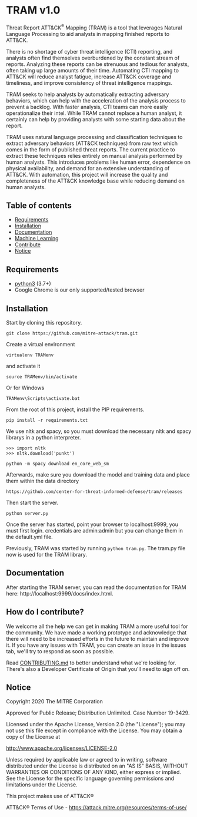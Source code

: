 # TRAM v1.0

Threat Report ATT&CK<sup>®</sup> Mapping (TRAM) is a tool that leverages Natural Language Processing to aid analysts in mapping finished reports to ATT&CK. 

There is no shortage of cyber threat intelligence (CTI) reporting, and analysts often find themselves overburdened by the constant stream of reports. Analyzing
these reports can be strenuous and tedious for analysts, often taking up large amounts of their time. Automating CTI mapping to ATT&CK will reduce analyst fatigue,
increase ATT&CK coverage and timeliness, and improve consistency of threat intelligence mappings. 

TRAM seeks to help analysts by automatically extracting adversary behaviors, which can help with the acceleration of the analysis process to prevent a backlog. 
With faster analysis, CTI teams can more easily operationalize their intel. While TRAM cannot replace a human analyst, it certainly can help by providing analysts
with some starting data about the report.

TRAM uses natural language processing and classification techniques to extract adversary behaviors (ATT&CK techniques) from raw text which comes in the form of 
published threat reports. The current practice to extract these techniques relies entirely on manual analysis performed by human analysts. This introduces problems
like human error, dependence on physical availability, and demand for an extensive understanding of ATT&CK. With automation, this project will increase the quality
and completeness of the ATT&CK knowledge base while reducing demand on human analysts. 

## Table of contents
* [Requirements](#requirements)
* [Installation](#installation)
* [Documentation](#documentation)
* [Machine Learning](ML.md)
* [Contribute](#how-do-i-contribute)
* [Notice](#notice)


## Requirements
- [python3](https://www.python.org/) (3.7+)
- Google Chrome is our only supported/tested browser

## Installation
Start by cloning this repository.
```
git clone https://github.com/mitre-attack/tram.git
```
Create a virtual environment
```
virtualenv TRAMenv
```
and activate it
```
source TRAMenv/bin/activate
```
Or for Windows
```
TRAMenv\Scripts\activate.bat
```
From the root of this project, install the PIP requirements.
```
pip install -r requirements.txt
```

We use nltk and spacy, so you must download the necessary nltk and spacy librarys in a python interpreter.
```
>>> import nltk
>>> nltk.download('punkt')
```
```
python -m spacy download en_core_web_sm
```

Afterwards, make sure you download the model and training data and place them within the data directory
```
https://github.com/center-for-threat-informed-defense/tram/releases
```

Then start the server.
```
python server.py
```
Once the server has started, point your browser to localhost:9999, you must first login. credentials are admin:admin but you can
change them in the default.yml file.

Previously, TRAM was started by running `python tram.py`. The tram.py file now is used for the TRAM library.

## Documentation

After starting the TRAM server, you can read the documentation for TRAM here: http://localhost:9999/docs/index.html.

## How do I contribute?

We welcome all the help we can get in making TRAM a more useful tool for the community. 
We have made a working prototype and acknowledge that there will need to be increased efforts in the future to maintain 
and improve it.
If you have any issues with TRAM, you can create an issue in the issues tab, we'll try to respond as soon as possible.

Read [CONTRIBUTING.md](CONTRIBUTING.md) to better understand what we're looking for. 
There's also a Developer Certificate of Origin that you'll need to sign off on.
​
## Notice

Copyright 2020 The MITRE Corporation

Approved for Public Release; Distribution Unlimited. Case Number 19-3429.

Licensed under the Apache License, Version 2.0 (the "License");
you may not use this file except in compliance with the License.
You may obtain a copy of the License at

   http://www.apache.org/licenses/LICENSE-2.0
   
Unless required by applicable law or agreed to in writing, software
distributed under the License is distributed on an "AS IS" BASIS,
WITHOUT WARRANTIES OR CONDITIONS OF ANY KIND, either express or implied.
See the License for the specific language governing permissions and
limitations under the License.

This project makes use of ATT&CK®

ATT&CK® Terms of Use - https://attack.mitre.org/resources/terms-of-use/
